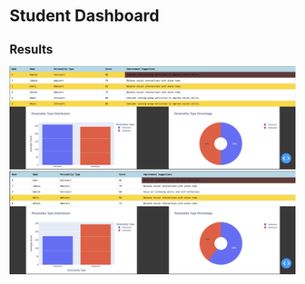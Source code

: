 # Student Dashboard

## Results
![Result 1](https://github.com/gowthamddy/DataChampion/blob/main/Result1.png)
![Result 2](https://github.com/gowthamddy/DataChampion/blob/main/Result2.png)
